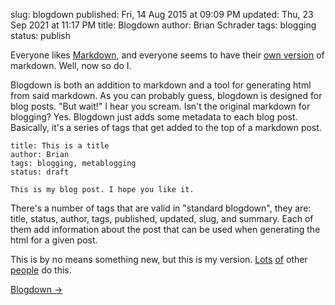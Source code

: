slug: blogdown
published: Fri, 14 Aug 2015 at 09:09 PM
updated: Thu, 23 Sep 2021 at 11:17 PM
title: Blogdown
author: Brian Schrader
tags: blogging
status: publish

Everyone likes [Markdown][md], and everyone seems to have their [own
version][v] of markdown. Well, now so do I.

Blogdown is both an addition to markdown and a tool for generating html from
said markdown. As you can probably guess, blogdown is designed for blog posts.
"But wait!" I hear you scream. Isn't the original markdown for blogging? Yes.
Blogdown just adds some metadata to each blog post. Basically, it's a series of
tags that get added to the top of a markdown post.

    title: This is a title
    author: Brian
    tags: blogging, metablogging
    status: draft

    This is my blog post. I hope you like it.

There's a number of tags that are valid in "standard blogdown", they are: title, status, author, tags, published, updated, slug, and summary. Each of them add information about the post that can be used when generating the html for a given post.

This is by no means something new, but this is my version. [Lots][1] [of][2] other [people][3] do this.

[Blogdown &#8594;](https://github.com/Sonictherocketman/blogdown)

[md]: http://daringfireball.net/projects/markdown/ 
[v]: http://www.plaintextadventure.com/ref/KukkMarkdownRef.html#markdown-variants
[1]: http://www.caseyliss.com
[2]: http://www.marco.org
[3]: http://daringfireball.net
 
